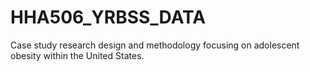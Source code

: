 # HHA506_YRBSS_DATA
Case study research design and methodology focusing on adolescent obesity within the United States. 
